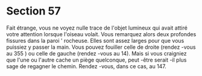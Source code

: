 # Section 57

Fait étrange, vous ne voyez nulle trace de l'objet lumineux qui
avait attiré votre attention lorsque l'oiseau volait. Vous
remarquez alors deux profondes fissures dans la paroi ' rocheuse.
Elles sont assez larges pour que vous puissiez y passer la main.
Vous pouvez fouiller celle de droite (rendez -vous au 355 ) ou celle
de gauche (rendez -vous au 14). Mais si vous craigniez que l'une
ou l'autre cache un piège quelconque, peut -être serait -il plus sage
de regagner le chemin. Rendez -vous, dans ce cas, au 147.